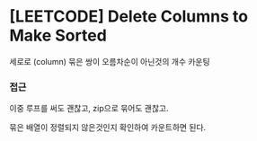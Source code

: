 # [LEETCODE] Delete Columns to Make Sorted

세로로 (column) 묶은 쌍이 오름차순이 아닌것의 개수 카운팅

### 접근

이중 루프를 써도 괜찮고, zip으로 묶어도 괜찮고.

묶은 배열이 정렬되지 않은것인지 확인하여 카운트하면 된다.
